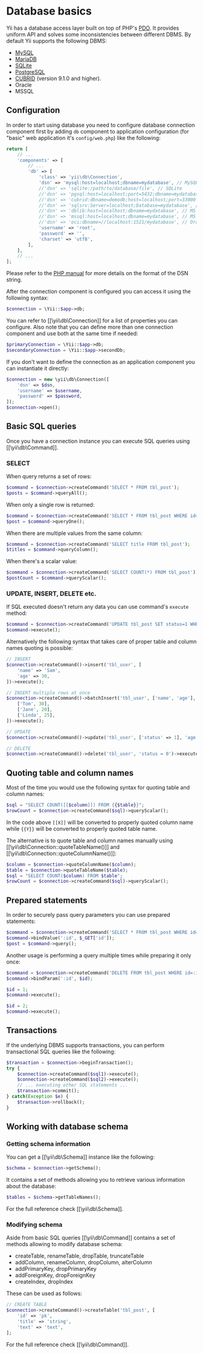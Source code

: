 Database basics
===============

Yii has a database access layer built on top of PHP's [PDO](http://www.php.net/manual/en/ref.pdo.php). It provides
uniform API and solves some inconsistencies between different DBMS. By default Yii supports the following DBMS:

- [MySQL](http://www.mysql.com/)
- [MariaDB](https://mariadb.com/)
- [SQLite](http://sqlite.org/)
- [PostgreSQL](http://www.postgresql.org/)
- [CUBRID](http://www.cubrid.org/) (version 9.1.0 and higher).
- Oracle
- MSSQL


Configuration
-------------

In order to start using database you need to configure database connection component first by adding `db` component
to application configuration (for "basic" web application it's `config/web.php`) like the following:

```php
return [
	// ...
	'components' => [
		// ...
		'db' => [
			'class' => 'yii\db\Connection',
			'dsn' => 'mysql:host=localhost;dbname=mydatabase', // MySQL, MariaDB
			//'dsn' => 'sqlite:/path/to/database/file', // SQLite
			//'dsn' => 'pgsql:host=localhost;port=5432;dbname=mydatabase', // PostgreSQL
			//'dsn' => 'cubrid:dbname=demodb;host=localhost;port=33000', // CUBRID
			//'dsn' => 'sqlsrv:Server=localhost;Database=mydatabase', // MS SQL Server, sqlsrv driver
			//'dsn' => 'dblib:host=localhost;dbname=mydatabase', // MS SQL Server, dblib driver
			//'dsn' => 'mssql:host=localhost;dbname=mydatabase', // MS SQL Server, mssql driver
			//'dsn' => 'oci:dbname=//localhost:1521/mydatabase', // Oracle
			'username' => 'root',
			'password' => '',
			'charset' => 'utf8',
		],
	],
	// ...
];
```
Please refer to the [PHP manual](http://www.php.net/manual/en/function.PDO-construct.php) for more details
on the format of the DSN string.

After the connection component is configured you can access it using the following syntax:

```php
$connection = \Yii::$app->db;
```

You can refer to [[\yii\db\Connection]] for a list of properties you can configure. Also note that you can define more
than one connection component and use both at the same time if needed:

```php
$primaryConnection = \Yii::$app->db;
$secondaryConnection = \Yii::$app->secondDb;
```

If you don't want to define the connection as an application component you can instantiate it directly:

```php
$connection = new \yii\db\Connection([
	'dsn' => $dsn,
 	'username' => $username,
 	'password' => $password,
]);
$connection->open();
```


Basic SQL queries
-----------------

Once you have a connection instance you can execute SQL queries using [[\yii\db\Command]].

### SELECT

When query returns a set of rows:

```php
$command = $connection->createCommand('SELECT * FROM tbl_post');
$posts = $command->queryAll();
```

When only a single row is returned:

```php
$command = $connection->createCommand('SELECT * FROM tbl_post WHERE id=1');
$post = $command->queryOne();
```

When there are multiple values from the same column:

```php
$command = $connection->createCommand('SELECT title FROM tbl_post');
$titles = $command->queryColumn();
```

When there's a scalar value:

```php
$command = $connection->createCommand('SELECT COUNT(*) FROM tbl_post');
$postCount = $command->queryScalar();
```

### UPDATE, INSERT, DELETE etc.

If SQL executed doesn't return any data you can use command's `execute` method:

```php
$command = $connection->createCommand('UPDATE tbl_post SET status=1 WHERE id=1');
$command->execute();
```

Alternatively the following syntax that takes care of proper table and column names quoting is possible:

```php
// INSERT
$connection->createCommand()->insert('tbl_user', [
	'name' => 'Sam',
	'age' => 30,
])->execute();

// INSERT multiple rows at once
$connection->createCommand()->batchInsert('tbl_user', ['name', 'age'], [
	['Tom', 30],
	['Jane', 20],
	['Linda', 25],
])->execute();

// UPDATE
$connection->createCommand()->update('tbl_user', ['status' => 1], 'age > 30')->execute();

// DELETE
$connection->createCommand()->delete('tbl_user', 'status = 0')->execute();
```

Quoting table and column names
------------------------------

Most of the time you would use the following syntax for quoting table and column names:

```php
$sql = "SELECT COUNT([[$column]]) FROM {{$table}}";
$rowCount = $connection->createCommand($sql)->queryScalar();
```

In the code above `[[X]]` will be converted to properly quoted column name while `{{Y}}` will be converted to properly
quoted table name.

The alternative is to quote table and column names manually using [[\yii\db\Connection::quoteTableName()]] and
[[\yii\db\Connection::quoteColumnName()]]:

```php
$column = $connection->quoteColumnName($column);
$table = $connection->quoteTableName($table);
$sql = "SELECT COUNT($column) FROM $table";
$rowCount = $connection->createCommand($sql)->queryScalar();
```

Prepared statements
-------------------

In order to securely pass query parameters you can use prepared statements:

```php
$command = $connection->createCommand('SELECT * FROM tbl_post WHERE id=:id');
$command->bindValue(':id', $_GET['id']);
$post = $command->query();
```

Another usage is performing a query multiple times while preparing it only once:

```php
$command = $connection->createCommand('DELETE FROM tbl_post WHERE id=:id');
$command->bindParam(':id', $id);

$id = 1;
$command->execute();

$id = 2;
$command->execute();
```

Transactions
------------

If the underlying DBMS supports transactions, you can perform transactional SQL queries like the following:

```php
$transaction = $connection->beginTransaction();
try {
	$connection->createCommand($sql1)->execute();
 	$connection->createCommand($sql2)->execute();
	// ... executing other SQL statements ...
	$transaction->commit();
} catch(Exception $e) {
	$transaction->rollback();
}
```

Working with database schema
----------------------------

### Getting schema information

You can get a [[\yii\db\Schema]] instance like the following:

```php
$schema = $connection->getSchema();
```

It contains a set of methods allowing you to retrieve various information about the database:

```php
$tables = $schema->getTableNames();
```

For the full reference check [[\yii\db\Schema]].

### Modifying schema

Aside from basic SQL queries [[\yii\db\Command]] contains a set of methods allowing to modify database schema:

- createTable, renameTable, dropTable, truncateTable
- addColumn, renameColumn, dropColumn, alterColumn
- addPrimaryKey, dropPrimaryKey
- addForeignKey, dropForeignKey
- createIndex, dropIndex

These can be used as follows:

```php
// CREATE TABLE
$connection->createCommand()->createTable('tbl_post', [
	'id' => 'pk',
	'title' => 'string',
	'text' => 'text',
];
```

For the full reference check [[\yii\db\Command]].
